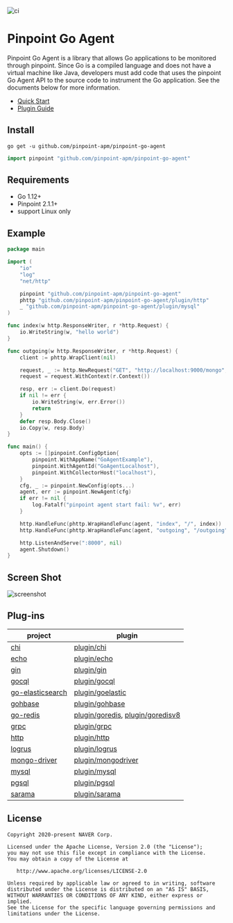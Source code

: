 ![ci](https://github.com/pinpoint-apm/pinpoint-go-agent/workflows/ci/badge.svg)

# Pinpoint Go Agent

Pinpoint Go Agent is a library that allows Go applications to be monitored through pinpoint.
Since Go is a compiled language and does not have a virtual machine like Java, developers must add code that uses the pinpoint Go Agent API to the source code to instrument the Go application.
See the documents below for more information.

 * [Quick Start](doc/quick_start.md)
 * [Plugin Guide](/doc/plugin_guide.md)
 
## Install
```
go get -u github.com/pinpoint-apm/pinpoint-go-agent
```

``` go
import pinpoint "github.com/pinpoint-apm/pinpoint-go-agent"
```

## Requirements
* Go 1.12+
* Pinpoint 2.1.1+
* support Linux only

## Example

``` go
package main

import (
	"io"
	"log"
	"net/http"

	pinpoint "github.com/pinpoint-apm/pinpoint-go-agent"
	phttp "github.com/pinpoint-apm/pinpoint-go-agent/plugin/http"
	_ "github.com/pinpoint-apm/pinpoint-go-agent/plugin/mysql"
)

func index(w http.ResponseWriter, r *http.Request) {
	io.WriteString(w, "hello world")
}

func outgoing(w http.ResponseWriter, r *http.Request) {
	client := phttp.WrapClient(nil)

	request, _ := http.NewRequest("GET", "http://localhost:9000/mongo", nil)
	request = request.WithContext(r.Context())

	resp, err := client.Do(request)
	if nil != err {
		io.WriteString(w, err.Error())
		return
	}
	defer resp.Body.Close()
	io.Copy(w, resp.Body)
}

func main() {
	opts := []pinpoint.ConfigOption{
		pinpoint.WithAppName("GoAgentExample"),
		pinpoint.WithAgentId("GoAgentLocalhost"),
		pinpoint.WithCollectorHost("localhost"),
	}
	cfg, _ := pinpoint.NewConfig(opts...)
	agent, err := pinpoint.NewAgent(cfg)
	if err != nil {
		log.Fatalf("pinpoint agent start fail: %v", err)
	}

	http.HandleFunc(phttp.WrapHandleFunc(agent, "index", "/", index))
	http.HandleFunc(phttp.WrapHandleFunc(agent, "outgoing", "/outgoing", outgoing))

	http.ListenAndServe(":8000", nil)
	agent.Shutdown()
}
```

## Screen Shot
![screenshot](doc/screenshot.png) 

## Plug-ins
| project | plugin |
| ------------- | ------------- |
| [chi](https://github.com/go-chi/chi) | [plugin/chi](plugin/chi) |
| [echo](https://github.com/labstack/echo) | [plugin/echo](plugin/echo) |
| [gin](https://github.com/gin-gonic/gin) | [plugin/gin](plugin/gin) |
| [gocql](https://github.com/gocql/gocql) | [plugin/gocql](plugin/gocql) |
| [go-elasticsearch](https://github.com/elastic/go-elasticsearch) | [plugin/goelastic](plugin/goelastic) |
| [gohbase](https://github.com/tsuna/gohbase) | [plugin/gohbase](plugin/gohbase) |
| [go-redis](https://github.com/go-redis/redis) | [plugin/goredis](plugin/goredis), [plugin/goredisv8](plugin/goredisv8) |
| [grpc](https://google.golang.org/grpc) | [plugin/grpc](plugin/grpc) |
| [http](https://google.golang.org/http) | [plugin/http](plugin/http) |
| [logrus](https://github.com/sirupsen/logrus) | [plugin/logrus](plugin/logrus) |
| [mongo-driver](https://go.mongodb.org/mongo-driver) | [plugin/mongodriver](plugin/mongodriver) |
| [mysql](https://github.com/go-sql-driver/mysql) | [plugin/mysql](plugin/mysql) |
| [pgsql](https://github.com/lib/pq) | [plugin/pgsql](plugin/pgsql) |
| [sarama](https://github.com/Shopify/sarama) | [plugin/sarama](plugin/sarama) |

## License

```
Copyright 2020-present NAVER Corp.

Licensed under the Apache License, Version 2.0 (the "License");
you may not use this file except in compliance with the License.
You may obtain a copy of the License at

   http://www.apache.org/licenses/LICENSE-2.0

Unless required by applicable law or agreed to in writing, software
distributed under the License is distributed on an "AS IS" BASIS,
WITHOUT WARRANTIES OR CONDITIONS OF ANY KIND, either express or implied.
See the License for the specific language governing permissions and
limitations under the License.
```
